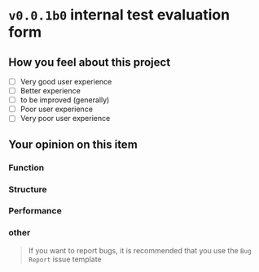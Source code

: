 # `v0.0.1b0` internal test evaluation form

## How you feel about this project

- [ ] Very good user experience
- [ ] Better experience
- [ ] to be improved (generally)
- [ ] Poor user experience
- [ ] Very poor user experience

## Your opinion on this item

### Function
 
### Structure

### Performance

### other

> If you want to report bugs, it is recommended that you use the `Bug Report` issue template